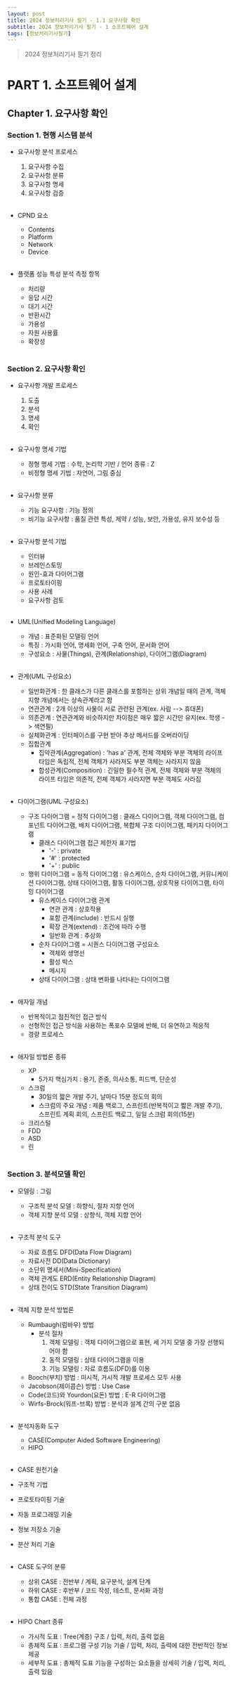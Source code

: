 ```yaml
---
layout: post
title: 2024 정보처리기사 필기 - 1.1 요구사항 확인
subtitle: 2024 정보처리기사 필기 - 1 소프트웨어 설계
tags: [정보처리기사필기]
---
```

> 2024 정보처리기사 필기 정리

# PART 1. 소프트웨어 설계
## Chapter 1. 요구사항 확인
### Section 1. 현행 시스템 분석

- 요구사항 분석 프로세스
  1. 요구사항 수집
  2. 요구사항 분류
  3. 요구사항 명세
  4. 요구사항 검증  
<br/><br/>

- CPND 요소
  - Contents
  - Platform
  - Network
  - Device
<br/><br/>

- 플랫폼 성능 특성 분석 측정 항목
  - 처리량
  - 응답 시간
  - 대기 시간
  - 반환시간
  - 가용성
  - 자원 사용률
  - 확장성
<br/><br/>

### Section 2. 요구사항 확인

- 요구사항 개발 프로세스
  1. 도출
  2. 분석
  3. 명세
  4. 확인  
<br/><br/>

- 요구사항 명세 기법
  - 정형 명세 기법 : 수학, 논리학 기반 / 언어 종류 : Z
  - 비정형 명세 기법 : 자연어, 그림 중심
<br/><br/>

- 요구사항 분류
  - 기능 요구사항 : 기능 정의
  - 비기능 요구사항 : 품질 관련 특성, 제약 / 성능, 보안, 가용성, 유지 보수성 등
<br/><br/>

- 요구사항 분석 기법
  - 인터뷰
  - 브레인스토밍
  - 원인-효과 다이어그램
  - 프로토타이핑
  - 사용 사례
  - 요구사항 검토
<br/><br/>

- UML(Unified Modeling Language)
  - 개념 : 표준화된 모델링 언어
  - 특징 : 가시화 언어, 명세화 언어, 구축 언어, 문서화 언어
  - 구성요소 : 사물(Things), 관계(Relationship), 다이어그램(Diagram)
<br/><br/>

- 관계(UML 구성요소)
  - 일반화관계 : 한 클래스가 다른 클래스를 포함하는 상위 개념일 때의 관계, 객체지향 개념에서는 상속관계라고 함
  - 연관관계 : 2개 이상의 사물이 서로 관련된 관계(ex. 사람 --> 휴대폰)
  - 의존관계 : 연관관계와 비슷하지만 차이점은 매우 짧은 시간만 유지(ex. 학생 -> 색연필)
  - 실체화관계 : 인터페이스를 구현 받아 추상 메서드를 오버라이딩
  - 집합관계
    - 집약관계(Aggregation) : 'has a' 관계, 전체 객체와 부분 객체의 라이프 타임은 독립적, 전체 객체가 사라져도 부분 객체는 사라지지 않음
    - 합성관계(Composition) : 긴밀한 필수적 관계, 전체 객체와 부분 객체의 라이프 타임은 의존적, 전체 객체가 사라지면 부분 객체도 사라짐
<br/><br/>

- 다이어그램(UML 구성요소)
  - 구조 다이어그램 = 정적 다이어그램 : 클래스 다이어그램, 객체 다이어그램, 컴포넌트 다이어그램, 배치 다이어그램, 복합체 구조 다이어그램, 패키지 다이어그램
    - 클래스 다이어그램 접근 제한자 표기법
      - '-' : private
      - '#' : protected
      - '+' : public 
  - 행위 다이어그램 = 동적 다이어그램 : 유스케이스, 순차 다이어그램, 커뮤니케이션 다이어그램, 상태 다이어그램, 활동 다이어그램, 상호작용 다이어그램, 타이밍 다이어그램
    - 유스케이스 다이어그램 관계
      - 연관 관계 : 상호작용
      - 포함 관계(include) : 반드시 실행
      - 확장 관계(extend) : 조건에 따라 수행
      - 일반화 관계 : 추상화
    - 순차 다이어그램 = 시퀀스 다이어그램 구성요소
      - 객체와 생명선
      - 활성 박스
      - 메시지
    - 상태 다이어그램 : 상태 변화를 나타내는 다이어그램
<br/><br/>

- 애자일 개념
  - 반복적이고 점진적인 접근 방식
  - 선형적인 접근 방식을 사용하는 폭포수 모델에 반해, 더 유연하고 적응적
  - 경량 프로세스
<br/><br/>

- 애자일 방법론 종류
  - XP
    - 5가지 핵심가치 : 용기, 존중, 의사소통, 피드백, 단순성
  - 스크럼
    - 30일의 짧은 개발 주기, 날마다 15분 정도의 회의
    - 스크럼의 주요 개념 : 제품 백로그, 스프린트(반복적이고 짧은 개발 주기), 스프린트 계획 회의, 스프린트 백로그, 일일 스크럼 회의(15분)
  - 크리스털
  - FDD
  - ASD
  - 린
<br/><br/>

### Section 3. 분석모델 확인

- 모델링 : 그림
  - 구조적 분석 모델 : 하향식, 절차 지향 언어
  - 객체 지향 분석 모델 : 상향식, 객체 지향 언어
<br/><br/>

- 구조적 분석 도구
  - 자료 흐름도 DFD(Data Flow Diagram)
  - 자료사전 DD(Data Dictionary)
  - 소단위 명세서(Mini-Specification)
  - 객체 관계도 ERD(Entity Relationship Diagram)
  - 상태 전이도 STD(State Transition Diagram)
<br/><br/>

- 객체 지향 분석 방법론
  - Rumbaugh(럼바우) 방법
    - 분석 절차
      1. 객체 모델링 : 객체 다이어그램으로 표현, 세 가지 모델 중 가장 선행되어야 함
      2. 동적 모델링 : 상태 다이어그램을 이용
      3. 기능 모델링 : 자료 흐름도(DFD)를 이용
  - Booch(부치) 방법 : 미시적, 거시적 개발 프로세스 모두 사용
  - Jacobson(제이콥슨) 방법 : Use Case
  - Code(코드)와 Yourdon(요돈) 방법 : E-R 다이어그램
  - Wirfs-Brock(워프-브록) 방법 : 분석과 설계 간의 구분 없음
<br/><br/>

- 분석자동화 도구
  - CASE(Computer Aided Software Engineering)
  - HIPO
<br/><br/>

-  CASE 원천기술
  -  구조적 기법
  -  프로토타이핑 기술
  -  자동 프로그래밍 기술
  -  정보 저장소 기술
  -  분산 처리 기술
<br/><br/>

- CASE 도구의 분류
  - 상위 CASE : 전반부 / 계획, 요구분석, 설계 단계
  - 하위 CASE : 후반부 / 코드 작성, 테스트, 문서화 과정
  - 통합 CASE : 전체 과정
<br/><br/>

- HIPO Chart 종류
  - 가시적 도표 : Tree(계층) 구조 / 입력, 처리, 출력 없음
  - 총체적 도표 : 프로그램 구성 기능 기술 / 입력, 처리, 출력에 대한 전반적인 정보 제공
  - 세부적 도표 : 총체적 도표 기능을 구성하는 요소들을 상세히 기술 / 입력, 처리, 출력 있음
<br/><br/>
